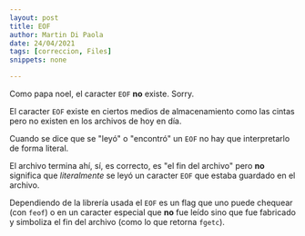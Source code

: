 ```yaml
---
layout: post
title: EOF
author: Martin Di Paola
date: 24/04/2021
tags: [correccion, Files]
snippets: none

---
```


Como papa noel, el caracter `EOF` **no** existe. Sorry.

El caracter `EOF` existe en ciertos medios de almacenamiento como las
cintas pero no existen en los archivos de hoy en día.

Cuando se dice que se "leyó" o
"encontró" un `EOF` no hay que interpretarlo de forma literal.

El archivo termina ahí, sí, es correcto, es "el fin del archivo" pero
**no** significa que *literalmente* se leyó un caracter `EOF` que estaba
guardado en el archivo.

Dependiendo de la librería usada el `EOF` es un flag que uno puede
chequear (con `feof`) o en un caracter especial que **no** fue leído
sino que fue fabricado y simboliza el fin del archivo (como lo que
retorna `fgetc`).

